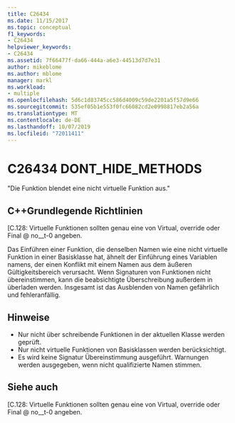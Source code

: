 ```yaml
---
title: C26434
ms.date: 11/15/2017
ms.topic: conceptual
f1_keywords:
- C26434
helpviewer_keywords:
- C26434
ms.assetid: 7f66477f-da66-444a-a6e3-44513d7d7e31
author: mikeblome
ms.author: mblome
manager: markl
ms.workload:
- multiple
ms.openlocfilehash: 5d6c1d83745cc586d4009c59de2201a5f57d9e66
ms.sourcegitcommit: 535ef05b1e553f0fc66082cd2e0998817eb2a56a
ms.translationtype: MT
ms.contentlocale: de-DE
ms.lasthandoff: 10/07/2019
ms.locfileid: "72011411"
---
```

# <a name="c26434-dont_hide_methods"></a>C26434 DONT_HIDE_METHODS

"Die Funktion blendet eine nicht virtuelle Funktion aus."

## <a name="c-core-guidelines"></a>C++Grundlegende Richtlinien

[C.128: Virtuelle Funktionen sollten genau eine von Virtual, override oder Final @ no__t-0 angeben.

Das Einführen einer Funktion, die denselben Namen wie eine nicht virtuelle Funktion in einer Basisklasse hat, ähnelt der Einführung eines Variablen namens, der einen Konflikt mit einem Namen aus dem äußeren Gültigkeitsbereich verursacht. Wenn Signaturen von Funktionen nicht übereinstimmen, kann die beabsichtigte Überschreibung außerdem in überladen werden. Insgesamt ist das Ausblenden von Namen gefährlich und fehleranfällig.

## <a name="remarks"></a>Hinweise

- Nur nicht über schreibende Funktionen in der aktuellen Klasse werden geprüft.
- Nur nicht virtuelle Funktionen von Basisklassen werden berücksichtigt.
- Es wird keine Signatur Übereinstimmung ausgeführt. Warnungen werden ausgegeben, wenn nicht qualifizierte Namen stimmen.

## <a name="see-also"></a>Siehe auch

[C.128: Virtuelle Funktionen sollten genau eine von Virtual, override oder Final @ no__t-0 angeben.
